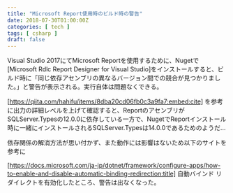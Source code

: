 ```yaml
---
title: "Microsoft Report使用時のビルド時の警告"
date: 2018-07-30T01:00:00Z
categories: [ tech ]
tags: [ csharp ]
draft: false
---
```


Visual Studio 2017にてMicrosoft Reportを使用するために、Nugetで[Microsoft Rdlc Report Designer for Visual Studio]をインストールすると、ビルド時に「同じ依存アセンブリの異なるバージョン間での競合が見つかりました。」と警告が表示される。実行自体は問題なくできる。

[https://qiita.com/hahifu/items/8dba20cd06fb0c3a9fa7:embed:cite]
を参考に出力の詳細レベルを上げて確認すると、ReportのアセンブリがSQLServer.Typesの12.0.0に依存している一方で、NugetでReportインストール時に一緒にインストールされるSQLServer.Typesは14.0.0であるためのようだ...

依存関係の解消方法が思い付かず、また動作には影響はないため以下のサイトを参考に

[https://docs.microsoft.com/ja-jp/dotnet/framework/configure-apps/how-to-enable-and-disable-automatic-binding-redirection:title]
自動バインド リダイレクトを有効化したところ、警告は出なくなった。
